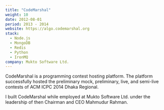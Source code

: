 ```yaml
---
title: "CodeMarshal"
weight: 10
date: 2012-08-01
period: 2013 - 2014
website: https://algo.codemarshal.org
stack:
  - Node.js
  - MongoDB
  - Redis
  - Python
  - IronMQ
company: Mukto Software Ltd.
---
```


CodeMarshal is a programming contest hosting platform. The platform successfully hosted the preliminary mock, preliminary, live, and semi-live contests of ACM ICPC 2014 Dhaka Regional.

I built CodeMarshal while employed at Mukto Software Ltd. under the leadership of then Chairman and CEO Mahmudur Rahman.
